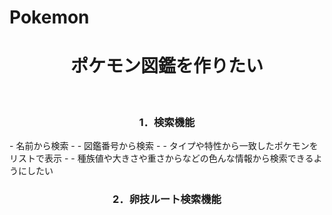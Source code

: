 # Pokemon

<h1 align="center">ポケモン図鑑を作りたい</h1>
&nbsp;
<h3 align="center">1．検索機能</h3>
- 名前から検索 
- - 図鑑番号から検索 
- - タイプや特性から一致したポケモンをリストで表示 
- - 種族値や大きさや重さからなどの色んな情報から検索できるようにしたい
<h3 align="center">2．卵技ルート検索機能</h3>
&nbsp;
